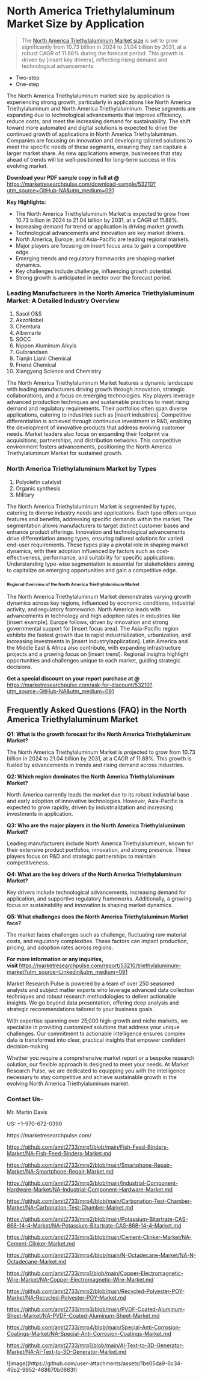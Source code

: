 <h1>North America Triethylaluminum Market&nbsp;Size by Application</h1><blockquote><p>The <a href="https://marketresearchpulse.com/download-sample/53210?utm_source=GitHub-NA&amp;utm_medium=091">North America Triethylaluminum Market size</a> is set to grow significantly from 10.73 billion in 2024 to 21.04 billion by 2031, at a robust CAGR of 11.88% during the forecast period. This growth is driven by [insert key drivers], reflecting rising demand and technological advancements.</p></blockquote><ul><li> Two-step<li> One-step</li></ul><p>The North America Triethylaluminum market size by application is experiencing strong growth, particularly in applications like North America Triethylaluminum and North America Triethylaluminum. These segments are expanding due to technological advancements that improve efficiency, reduce costs, and meet the increasing demand for sustainability. The shift toward more automated and digital solutions is expected to drive the continued growth of applications in North America Triethylaluminum. Companies are focusing on innovation and developing tailored solutions to meet the specific needs of these segments, ensuring they can capture a larger market share. As new applications emerge, businesses that stay ahead of trends will be well-positioned for long-term success in this evolving market.</p><p><strong>Download your PDF sample copy in full at @ </strong><a href="https://marketresearchpulse.com/download-sample/53210?utm_source=GitHub-NA&amp;utm_medium=091">https://marketresearchpulse.com/download-sample/53210?utm_source=GitHub-NA&amp;utm_medium=091</a></p><p><strong>Key Highlights: </strong></p><ul><li>The North America Triethylaluminum Market is expected to grow from 10.73 billion in 2024 to 21.04 billion by 2031, at a CAGR of 11.88%.</li><li>Increasing demand for trend or application is driving market growth.</li><li>Technological advancements and innovation are key market drivers.</li><li>North America, Europe, and Asia-Pacific are leading regional markets.</li><li>Major players are focusing on insert focus area to gain a competitive edge.</li><li>Emerging trends and regulatory frameworks are shaping market dynamics.</li><li>Key challenges include challenge, influencing growth potential.</li><li>Strong growth is anticipated in sector over the forecast period.</li></ul><h3>Leading Manufacturers in the North America Triethylaluminum Market: A Detailed Industry Overview</h3><ol><li> Sasol O&S</li><li>AkzoNobel</li><li>Chemtura</li><li>Albemarle</li><li>SOCC</li><li>Nippon Aluminum Alkyls</li><li>Gulbrandsen</li><li>Tianjin Lianli Chemical</li><li>Friend Chemical</li><li>Xiangyang Science and Chemistry</li></ol><div class="flex max-w-full flex-col flex-grow"><div class="min-h-8 text-message flex w-full flex-col items-end gap-2 whitespace-normal break-words [.text-message+&amp;]:mt-5" dir="auto" data-message-author-role="assistant" data-message-id="fd8432e4-4910-450d-b182-61b7bfb0a01f" data-message-model-slug="gpt-4o"><div class="flex w-full flex-col gap-1 empty:hidden first:pt-[3px]"><div class="markdown prose w-full break-words dark:prose-invert light"><p>The North America Triethylaluminum Market features a dynamic landscape with leading manufacturers driving growth through innovation, strategic collaborations, and a focus on emerging technologies. Key players leverage advanced production techniques and sustainable practices to meet rising demand and regulatory requirements. Their portfolios often span diverse applications, catering to industries such as [insert industries]. Competitive differentiation is achieved through continuous investment in R&amp;D, enabling the development of innovative products that address evolving customer needs. Market leaders also focus on expanding their footprint via acquisitions, partnerships, and distribution networks. This competitive environment fosters advancements, positioning the North America Triethylaluminum Market for sustained growth.</p></div></div></div></div><h3>North America Triethylaluminum Market by Types</h3><ol><li> Polyolefin catalyst<li> Organic synthesis<li> Military</li></ol><div class="flex max-w-full flex-col flex-grow"><div class="min-h-8 text-message flex w-full flex-col items-end gap-2 whitespace-normal break-words [.text-message+&amp;]:mt-5" dir="auto" data-message-author-role="assistant" data-message-id="084470be-0bb7-4664-bddf-5156b4f41249" data-message-model-slug="gpt-4o-mini"><div class="flex w-full flex-col gap-1 empty:hidden first:pt-[3px]"><div class="markdown prose w-full break-words dark:prose-invert light"><p>The North America Triethylaluminum Market is segmented by types, catering to diverse industry needs and applications. Each type offers unique features and benefits, addressing specific demands within the market. The segmentation allows manufacturers to target distinct customer bases and enhance product offerings. Innovation and technological advancements drive differentiation among types, ensuring tailored solutions for varied end-user requirements. These types play a pivotal role in shaping market dynamics, with their adoption influenced by factors such as cost-effectiveness, performance, and suitability for specific applications. Understanding type-wise segmentation is essential for stakeholders aiming to capitalize on emerging opportunities and gain a competitive edge.</p></div></div></div></div><h3><span style="font-size: 11px;">Regional Overview of the North America Triethylaluminum Market</span></h3><div class="flex max-w-full flex-col flex-grow"><div class="min-h-8 text-message flex w-full flex-col items-end gap-2 whitespace-normal break-words [.text-message+&amp;]:mt-5" dir="auto" data-message-author-role="assistant" data-message-id="e9038762-ce64-4e30-91c9-9bd413514231" data-message-model-slug="gpt-4o-mini"><div class="flex w-full flex-col gap-1 empty:hidden first:pt-[3px]"><div class="markdown prose w-full break-words dark:prose-invert light"><p>The North America Triethylaluminum Market demonstrates varying growth dynamics across key regions, influenced by economic conditions, industrial activity, and regulatory frameworks. North America leads with advancements in technology and high adoption rates in industries like [insert example]. Europe follows, driven by innovation and strong governmental support for [insert focus area]. The Asia-Pacific region exhibits the fastest growth due to rapid industrialization, urbanization, and increasing investments in [insert industry/application]. Latin America and the Middle East &amp; Africa also contribute, with expanding infrastructure projects and a growing focus on [insert trend]. Regional insights highlight opportunities and challenges unique to each market, guiding strategic decisions.</p></div></div></div></div><p><strong>Get a special discount on your report purchase at @ </strong><a href="https://marketresearchpulse.com/ask-for-discount/53210?utm_source=GitHub-NA&amp;utm_medium=091">https://marketresearchpulse.com/ask-for-discount/53210?utm_source=GitHub-NA&amp;utm_medium=091</a></p><h2>Frequently Asked Questions (FAQ) in the North America Triethylaluminum Market</h2><p><strong>Q1: What is the growth forecast for the North America Triethylaluminum Market?</strong></p><p>The North America Triethylaluminum Market is projected to grow from 10.73 billion in 2024 to 21.04 billion by 2031, at a CAGR of 11.88%. This growth is fueled by advancements in trends and rising demand across industries.</p><p><strong>Q2: Which region dominates the North America Triethylaluminum Market?</strong></p><p>North America currently leads the market due to its robust industrial base and early adoption of innovative technologies. However, Asia-Pacific is expected to grow rapidly, driven by industrialization and increasing investments in application.</p><p><strong>Q3: Who are the major players in the North America Triethylaluminum Market?</strong></p><p>Leading manufacturers include North America Triethylaluminum, known for their extensive product portfolios, innovation, and strong presence. These players focus on R&amp;D and strategic partnerships to maintain competitiveness.</p><p><strong>Q4: What are the key drivers of the North America Triethylaluminum Market?</strong></p><p>Key drivers include technological advancements, increasing demand for application, and supportive regulatory frameworks. Additionally, a growing focus on sustainability and innovation is shaping market dynamics.</p><p><strong>Q5: What challenges does the North America Triethylaluminum Market face?</strong></p><p>The market faces challenges such as challenge, fluctuating raw material costs, and regulatory complexities. These factors can impact production, pricing, and adoption rates across regions.</p><p><strong>For more information or any inquiries, visit&nbsp;</strong><a href="https://marketresearchpulse.com/report/53210/triethylaluminum-market?utm_source=Linkedin&utm_medium=091">https://marketresearchpulse.com/report/53210/triethylaluminum-market?utm_source=Linkedin&utm_medium=091</a></p><p>Market Research Pulse is powered by a team of over 250 seasoned analysts and subject matter experts who leverage advanced data collection techniques and robust research methodologies to deliver actionable insights. We go beyond data presentation, offering deep analysis and strategic recommendations tailored to your business goals.</p><p>With expertise spanning over 25,000 high-growth and niche markets, we specialize in providing customized solutions that address your unique challenges. Our commitment to actionable intelligence ensures complex data is transformed into clear, practical insights that empower confident decision-making.</p><p>Whether you require a comprehensive market report or a bespoke research solution, our flexible approach is designed to meet your needs. At Market Research Pulse, we are dedicated to equipping you with the intelligence necessary to stay competitive and achieve sustainable growth in the evolving North America Triethylaluminum market.</p><h3><strong>Contact Us-</strong></h3><p>Mr. Martin Davis</p><p>US: +1-970-672-0390</p><p>https://marketresearchpulse.com/</p><p><a href="https://github.com/amit2733/mrp1/blob/main/Fish-Feed-Binders-Market/NA-Fish-Feed-Binders-Market.md">https://github.com/amit2733/mrp1/blob/main/Fish-Feed-Binders-Market/NA-Fish-Feed-Binders-Market.md</a></p><p><a href="https://github.com/amit2733/mrp2/blob/main/Smartphone-Repair-Market/NA-Smartphone-Repair-Market.md">https://github.com/amit2733/mrp2/blob/main/Smartphone-Repair-Market/NA-Smartphone-Repair-Market.md</a></p><p><a href="https://github.com/amit2733/mrp3/blob/main/Industrial-Component-Hardware-Market/NA-Industrial-Component-Hardware-Market.md">https://github.com/amit2733/mrp3/blob/main/Industrial-Component-Hardware-Market/NA-Industrial-Component-Hardware-Market.md</a></p><p><a href="https://github.com/amit2733/mrp4/blob/main/Carbonation-Test-Chamber-Market/NA-Carbonation-Test-Chamber-Market.md">https://github.com/amit2733/mrp4/blob/main/Carbonation-Test-Chamber-Market/NA-Carbonation-Test-Chamber-Market.md</a></p><p><a href="https://github.com/amit2733/mrp2/blob/main/Potassium-Bitartrate-CAS-868-14-4-Market/NA-Potassium-Bitartrate-CAS-868-14-4-Market.md">https://github.com/amit2733/mrp2/blob/main/Potassium-Bitartrate-CAS-868-14-4-Market/NA-Potassium-Bitartrate-CAS-868-14-4-Market.md</a></p><p><a href="https://github.com/amit2733/mrp3/blob/main/Cement-Clinker-Market/NA-Cement-Clinker-Market.md">https://github.com/amit2733/mrp3/blob/main/Cement-Clinker-Market/NA-Cement-Clinker-Market.md</a></p><p><a href="https://github.com/amit2733/mrp4/blob/main/N-Octadecane-Market/NA-N-Octadecane-Market.md">https://github.com/amit2733/mrp4/blob/main/N-Octadecane-Market/NA-N-Octadecane-Market.md</a></p><p><a href="https://github.com/amit2733/mrp1/blob/main/Copper-Electromagnetic-Wire-Market/NA-Copper-Electromagnetic-Wire-Market.md">https://github.com/amit2733/mrp1/blob/main/Copper-Electromagnetic-Wire-Market/NA-Copper-Electromagnetic-Wire-Market.md</a></p><p><a href="https://github.com/amit2733/mrp2/blob/main/Recycled-Polyester-POY-Market/NA-Recycled-Polyester-POY-Market.md">https://github.com/amit2733/mrp2/blob/main/Recycled-Polyester-POY-Market/NA-Recycled-Polyester-POY-Market.md</a></p><p><a href="https://github.com/amit2733/mrp3/blob/main/PVDF-Coated-Aluminum-Sheet-Market/NA-PVDF-Coated-Aluminum-Sheet-Market.md">https://github.com/amit2733/mrp3/blob/main/PVDF-Coated-Aluminum-Sheet-Market/NA-PVDF-Coated-Aluminum-Sheet-Market.md</a></p><p><a href="https://github.com/amit2733/mrp4/blob/main/Special-Anti-Corrosion-Coatings-Market/NA-Special-Anti-Corrosion-Coatings-Market.md">https://github.com/amit2733/mrp4/blob/main/Special-Anti-Corrosion-Coatings-Market/NA-Special-Anti-Corrosion-Coatings-Market.md</a></p><p><a href="https://github.com/amit2733/mrp1/blob/main/AI-Text-to-3D-Generator-Market/NA-AI-Text-to-3D-Generator-Market.md">https://github.com/amit2733/mrp1/blob/main/AI-Text-to-3D-Generator-Market/NA-AI-Text-to-3D-Generator-Market.md</a></p>
![image](https://github.com/user-attachments/assets/1be05da9-6c34-45b2-9952-468670b0663f)
